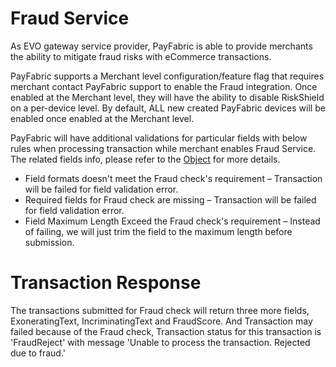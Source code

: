 # Fraud Service
As EVO gateway service provider, PayFabric is able to provide merchants the ability to mitigate fraud risks with eCommerce transactions.

PayFabric supports a Merchant level configuration/feature flag that requires merchant contact PayFabric support to enable the Fraud integration. Once enabled at the Merchant level, they will have the ability to disable RiskShield on a per-device level. By default, ALL new created PayFabric devices will be enabled once enabled at the Merchant level.

PayFabric will have additional validations for particular fields with below rules when processing transaction while merchant enables Fraud Service. The related fields info, please refer to the [Object](https://github.com/PayFabric/APIs/blob/R20/PayFabric/Sections/Objects.md) for more details.
* Field formats doesn't meet the Fraud check's requirement – Transaction will be failed for field validation error.
* Required fields for Fraud check are missing – Transaction will be failed for field validation error.
* Field Maximum Length Exceed the Fraud check's requirement – Instead of failing, we will just trim the field to the maximum length before submission.  

# Transaction Response
The transactions submitted for Fraud check will return three more fields, ExoneratingText, IncriminatingText and FraudScore.
And Transaction may failed because of the Fraud check, Transaction status for this transaction is 'FraudReject' with message 'Unable to process the transaction. Rejected due to fraud.'
